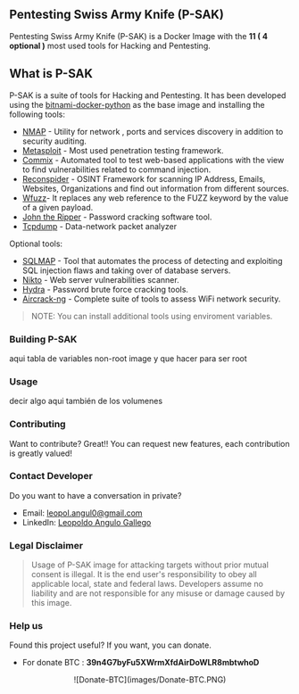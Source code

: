 ## Pentesting Swiss Army Knife (P-SAK)




Pentesting Swiss Army Knife (P-SAK) is a Docker Image with the **11 ( 4 optional )** most used tools for Hacking and Pentesting.

## What is P-SAK
P-SAK is a suite of tools for Hacking and Pentesting. It has been developed using the [bitnami-docker-python](https://github.com/bitnami/bitnami-docker-python) as the base image and installing the following tools:
* [NMAP](https://nmap.org/) - Utility for network , ports and services discovery in addition to security auditing.
* [Metasploit](https://github.com/rapid7/metasploit-framework) - Most used penetration testing framework.
* [Commix](https://github.com/commixproject/commix) - Automated tool to test web-based applications with the view to find  vulnerabilities related to command injection.
* [Reconspider](https://github.com/bhavsec/reconspider) - OSINT Framework for scanning IP Address, Emails, Websites, Organizations and find out information from different sources.
* [Wfuzz](https://github.com/xmendez/wfuzz)- It replaces any web reference to the FUZZ keyword by the value of a given payload.
* [John the Ripper](https://www.openwall.com/john/) - Password cracking software tool.
* [Tcpdump](https://www.tcpdump.org/manpages/tcpdump.1.html) - Data-network packet analyzer

Optional tools:
* [SQLMAP](https://github.com/Xayias/https-github.com-sqlmapproject-sqlmap) - Tool that automates the process of detecting and exploiting SQL injection flaws and taking over of database servers.
* [Nikto](https://github.com/sullo/nikto) - Web server vulnerabilities scanner.
* [Hydra](https://github.com/vanhauser-thc/thc-hydra) - Password brute force cracking tools.
* [Aircrack-ng](https://www.aircrack-ng.org/) - Complete suite of tools to assess WiFi network security.

> NOTE: You can  install  additional tools using enviroment variables.

### Building P-SAK
aqui tabla de variables
non-root image y que hacer para ser root
### Usage
decir algo aqui también de los volumenes
### Contributing
Want to contribute? Great!! You can request new features, each contribution is greatly valued!
### Contact Developer
Do you want to have a conversation in private?
* Email:  leopol.angul0@gmail.com
* LinkedIn: [Leopoldo Angulo Gallego](https://www.linkedin.com/in/leopoldo-angulo-gallego-66b957195)

### Legal Disclaimer
> Usage of P-SAK image for attacking targets without prior mutual consent is illegal.
> It is the end user's responsibility to obey all applicable local, state and federal laws.
> Developers assume no liability and are not responsible for any misuse or damage caused by this image.

### Help us
Found this project useful? If you want, you can donate.

* For donate BTC : **39n4G7byFu5XWrmXfdAirDoWLR8mbtwhoD**
<p align="center">
![Donate-BTC](images/Donate-BTC.PNG)
</p>


